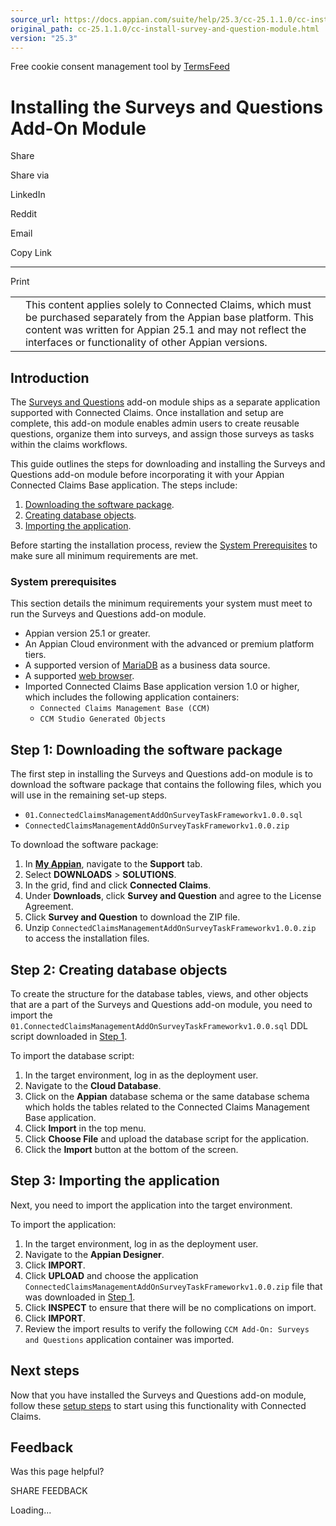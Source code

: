 ```yaml
---
source_url: https://docs.appian.com/suite/help/25.3/cc-25.1.1.0/cc-install-survey-and-question-module.html
original_path: cc-25.1.1.0/cc-install-survey-and-question-module.html
version: "25.3"
---
```


Free cookie consent management tool by [TermsFeed](https://www.termsfeed.com/)

# Installing the Surveys and Questions Add-On Module

Share

Share via

LinkedIn

Reddit

Email

Copy Link

* * *

Print

<table><tbody><tr><td><i class="fa fa-check-square-o" aria-hidden="true"></i></td><td>This content applies solely to Connected Claims, which must be purchased separately from the Appian base platform. This content was written for Appian 25.1 and may not reflect the interfaces or functionality of other Appian versions.</td></tr></tbody></table>

## Introduction

The [Surveys and Questions](cc-survey-and-question-module-overview.html) add-on module ships as a separate application supported with Connected Claims. Once installation and setup are complete, this add-on module enables admin users to create reusable questions, organize them into surveys, and assign those surveys as tasks within the claims workflows.

This guide outlines the steps for downloading and installing the Surveys and Questions add-on module before incorporating it with your Appian Connected Claims Base application. The steps include:

1.  [Downloading the software package](#step-1-downloading-the-software-package).
2.  [Creating database objects](#step-2-creating-database-objects).
3.  [Importing the application](#step-3-importing-the-application).

Before starting the installation process, review the [System Prerequisites](#system-prerequisites) to make sure all minimum requirements are met.

### System prerequisites

This section details the minimum requirements your system must meet to run the Surveys and Questions add-on module.

-   Appian version 25.1 or greater.
-   An Appian Cloud environment with the advanced or premium platform tiers.
-   A supported version of [MariaDB](../System_Requirements.html#databases) as a business data source.
-   A supported [web browser](../System_Requirements.html#web-browsers).
-   Imported Connected Claims Base application version 1.0 or higher, which includes the following application containers:
    -   `Connected Claims Management Base (CCM)`
    -   `CCM Studio Generated Objects`

## Step 1: Downloading the software package

The first step in installing the Surveys and Questions add-on module is to download the software package that contains the following files, which you will use in the remaining set-up steps.

-   `01.ConnectedClaimsManagementAddOnSurveyTaskFrameworkv1.0.0.sql`
-   `ConnectedClaimsManagementAddOnSurveyTaskFrameworkv1.0.0.zip`

To download the software package:

1.  In **[My Appian](https://forum.appian.com/suite/sites/myappian/page/support)**, navigate to the **Support** tab.
2.  Select **DOWNLOADS** > **SOLUTIONS**.
3.  In the grid, find and click **Connected Claims**.
4.  Under **Downloads**, click **Survey and Question** and agree to the License Agreement.
5.  Click **Survey and Question** to download the ZIP file.
6.  Unzip `ConnectedClaimsManagementAddOnSurveyTaskFrameworkv1.0.0.zip` to access the installation files.

## Step 2: Creating database objects

To create the structure for the database tables, views, and other objects that are a part of the Surveys and Questions add-on module, you need to import the `01.ConnectedClaimsManagementAddOnSurveyTaskFrameworkv1.0.0.sql` DDL script downloaded in [Step 1](#step-1-downloading-the-software-package).

To import the database script:

1.  In the target environment, log in as the deployment user.
2.  Navigate to the **Cloud Database**.
3.  Click on the **Appian** database schema or the same database schema which holds the tables related to the Connected Claims Management Base application.
4.  Click **Import** in the top menu.
5.  Click **Choose File** and upload the database script for the application.
6.  Click the **Import** button at the bottom of the screen.

## Step 3: Importing the application

Next, you need to import the application into the target environment.

To import the application:

1.  In the target environment, log in as the deployment user.
2.  Navigate to the **Appian Designer**.
3.  Click **IMPORT**.
4.  Click **UPLOAD** and choose the application `ConnectedClaimsManagementAddOnSurveyTaskFrameworkv1.0.0.zip` file that was downloaded in [Step 1](#step-1-downloading-the-software-package).
5.  Click **INSPECT** to ensure that there will be no complications on import.
6.  Click **IMPORT**.
7.  Review the import results to verify the following `CCM Add-On: Surveys and Questions` application container was imported.

## Next steps

Now that you have installed the Surveys and Questions add-on module, follow these [setup steps](cc-setup-survey-and-question-module.html) to start using this functionality with Connected Claims.

## Feedback

Was this page helpful?

SHARE FEEDBACK

Loading...